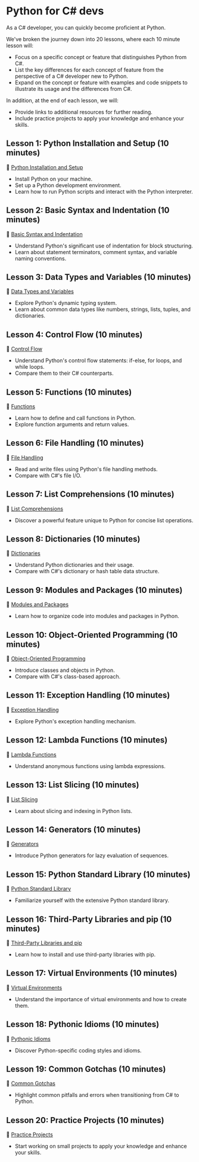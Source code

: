 # Python for C# devs
As a C# developer, you can quickly become proficient at Python.

We've broken the journey down into 20 lessons, where each 10 minute lesson will:
- Focus on a specific concept or feature that distinguishes Python from C#.
- List the key differences for each concept of feature from the perspective of a C# developer new to Python.
- Expand on the concept or feature with examples and code snippets to illustrate its usage and the differences from C#.

In addition, at the end of each lesson, we will:
- Provide links to additional resources for further reading.
- Include practice projects to apply your knowledge and enhance your skills.

## Lesson 1: Python Installation and Setup (10 minutes)

🔗 [Python Installation and Setup](./learn-python-in-half-day-lesson-1.md)
- Install Python on your machine.
- Set up a Python development environment.
- Learn how to run Python scripts and interact with the Python interpreter.

## Lesson 2: Basic Syntax and Indentation (10 minutes)

🔗 [Basic Syntax and Indentation](./learn-python-in-half-day-lesson-2.md)
- Understand Python's significant use of indentation for block structuring.
- Learn about statement terminators, comment syntax, and variable naming conventions.

## Lesson 3: Data Types and Variables (10 minutes)

🔗 [Data Types and Variables](./learn-python-in-half-day-lesson-3.md)
- Explore Python's dynamic typing system.
- Learn about common data types like numbers, strings, lists, tuples, and dictionaries.

## Lesson 4: Control Flow (10 minutes)

🔗 [Control Flow](./learn-python-in-half-day-lesson-4.md)
- Understand Python's control flow statements: if-else, for loops, and while loops.
- Compare them to their C# counterparts.

## Lesson 5: Functions (10 minutes)

🔗 [Functions](./learn-python-in-half-day-lesson-5.md)
- Learn how to define and call functions in Python.
- Explore function arguments and return values.

## Lesson 6: File Handling (10 minutes)

🔗 [File Handling](./learn-python-in-half-day-lesson-6.md)
- Read and write files using Python's file handling methods.
- Compare with C#'s file I/O.

## Lesson 7: List Comprehensions (10 minutes)

🔗 [List Comprehensions](./learn-python-in-half-day-lesson-7.md)
- Discover a powerful feature unique to Python for concise list operations.

## Lesson 8: Dictionaries (10 minutes)

🔗 [Dictionaries](./learn-python-in-half-day-lesson-8.md)
- Understand Python dictionaries and their usage.
- Compare with C#'s dictionary or hash table data structure.

## Lesson 9: Modules and Packages (10 minutes)

🔗 [Modules and Packages](./learn-python-in-half-day-lesson-9.md)
- Learn how to organize code into modules and packages in Python.

## Lesson 10: Object-Oriented Programming (10 minutes)

🔗 [Object-Oriented Programming](./learn-python-in-half-day-lesson-10.md)
- Introduce classes and objects in Python.
- Compare with C#'s class-based approach.

## Lesson 11: Exception Handling (10 minutes)

🔗 [Exception Handling](./learn-python-in-half-day-lesson-11.md)
- Explore Python's exception handling mechanism.

## Lesson 12: Lambda Functions (10 minutes)

🔗 [Lambda Functions](./learn-python-in-half-day-lesson-12.md)
- Understand anonymous functions using lambda expressions.

## Lesson 13: List Slicing (10 minutes)

🔗 [List Slicing](./learn-python-in-half-day-lesson-13.md)
- Learn about slicing and indexing in Python lists.

## Lesson 14: Generators (10 minutes)

🔗 [Generators](./learn-python-in-half-day-lesson-14.md)
- Introduce Python generators for lazy evaluation of sequences.

## Lesson 15: Python Standard Library (10 minutes)

🔗 [Python Standard Library](./learn-python-in-half-day-lesson-15.md)
- Familiarize yourself with the extensive Python standard library.

## Lesson 16: Third-Party Libraries and pip (10 minutes)

🔗 [Third-Party Libraries and pip](./learn-python-in-half-day-lesson-16.md)
- Learn how to install and use third-party libraries with pip.

## Lesson 17: Virtual Environments (10 minutes)

🔗 [Virtual Environments](./learn-python-in-half-day-lesson-17.md)
- Understand the importance of virtual environments and how to create them.

## Lesson 18: Pythonic Idioms (10 minutes)

🔗 [Pythonic Idioms](./learn-python-in-half-day-lesson-18.md)
- Discover Python-specific coding styles and idioms.

## Lesson 19: Common Gotchas (10 minutes)

🔗 [Common Gotchas](./learn-python-in-half-day-lesson-19.md)
- Highlight common pitfalls and errors when transitioning from C# to Python.

## Lesson 20: Practice Projects (10 minutes)

🔗 [Practice Projects](./learn-python-in-half-day-lesson-20.md)
- Start working on small projects to apply your knowledge and enhance your skills.
